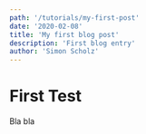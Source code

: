 ```yaml
---
path: '/tutorials/my-first-post'
date: '2020-02-08'
title: 'My first blog post'
description: 'First blog entry'
author: 'Simon Scholz'
---
```


# First Test

Bla bla
